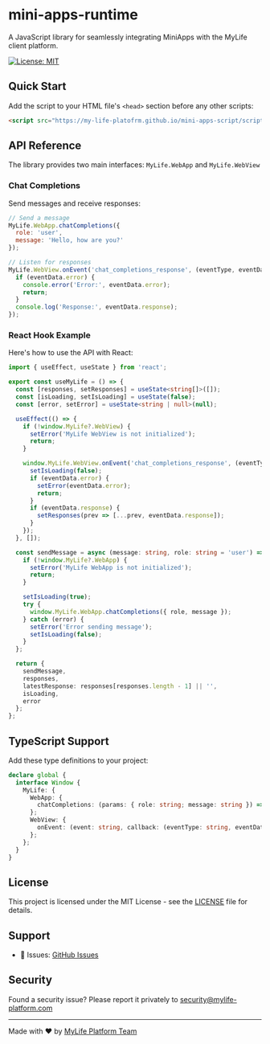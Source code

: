 # mini-apps-runtime

A JavaScript library for seamlessly integrating MiniApps with the MyLife client platform.

[![License: MIT](https://img.shields.io/badge/License-MIT-yellow.svg)](https://opensource.org/licenses/MIT)

## Quick Start

Add the script to your HTML file's `<head>` section before any other scripts:

```html
<script src="https://my-life-platofrm.github.io/mini-apps-script/script.js"></script>
```

## API Reference

The library provides two main interfaces: `MyLife.WebApp` and `MyLife.WebView`

### Chat Completions

Send messages and receive responses:

```javascript
// Send a message
MyLife.WebApp.chatCompletions({
  role: 'user',
  message: 'Hello, how are you?'
});

// Listen for responses
MyLife.WebView.onEvent('chat_completions_response', (eventType, eventData) => {
  if (eventData.error) {
    console.error('Error:', eventData.error);
    return;
  }
  console.log('Response:', eventData.response);
});
```

### React Hook Example

Here's how to use the API with React:

```typescript
import { useEffect, useState } from 'react';

export const useMyLife = () => {
  const [responses, setResponses] = useState<string[]>([]);
  const [isLoading, setIsLoading] = useState(false);
  const [error, setError] = useState<string | null>(null);

  useEffect(() => {
    if (!window.MyLife?.WebView) {
      setError('MyLife WebView is not initialized');
      return;
    }

    window.MyLife.WebView.onEvent('chat_completions_response', (eventType, eventData) => {
      setIsLoading(false);
      if (eventData.error) {
        setError(eventData.error);
        return;
      }
      if (eventData.response) {
        setResponses(prev => [...prev, eventData.response]);
      }
    });
  }, []);

  const sendMessage = async (message: string, role: string = 'user') => {
    if (!window.MyLife?.WebApp) {
      setError('MyLife WebApp is not initialized');
      return;
    }

    setIsLoading(true);
    try {
      window.MyLife.WebApp.chatCompletions({ role, message });
    } catch (error) {
      setError('Error sending message');
      setIsLoading(false);
    }
  };

  return { 
    sendMessage, 
    responses,
    latestResponse: responses[responses.length - 1] || '', 
    isLoading, 
    error 
  };
};
```

## TypeScript Support

Add these type definitions to your project:

```typescript
declare global {
  interface Window {
    MyLife: {
      WebApp: {
        chatCompletions: (params: { role: string; message: string }) => void;
      };
      WebView: {
        onEvent: (event: string, callback: (eventType: string, eventData: any) => void) => void;
      };
    };
  }
}
```

## License

This project is licensed under the MIT License - see the [LICENSE](LICENSE) file for details.

## Support

- 📝 Issues: [GitHub Issues](https://github.com/my-life-platform/mini-apps-script/issues)

## Security

Found a security issue? Please report it privately to security@mylife-platform.com

---

Made with ❤️ by [MyLife Platform Team](https://github.com/my-life-platform)
